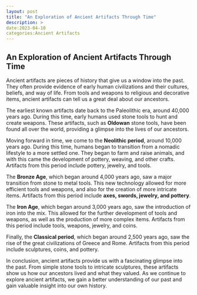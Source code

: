 ```yaml
---
layout: post
title: "An Exploration of Ancient Artifacts Through Time"
description: >
date:2023-04-10
categories:Ancient Artifacts
---
```



## An Exploration of Ancient Artifacts Through Time

Ancient artifacts are pieces of history that give us a window into the past. They often provide evidence of early human civilizations and their cultures, beliefs, and way of life. From tools and weapons to religious and decorative items, ancient artifacts can tell us a great deal about our ancestors. 

The earliest known artifacts date back to the Paleolithic era, around 40,000 years ago. During this time, early humans used stone tools to hunt and create weapons. These artifacts, such as **Oldowan** stone tools, have been found all over the world, providing a glimpse into the lives of our ancestors. 

Moving forward in time, we come to the **Neolithic period**, around 10,000 years ago. During this time, humans began to transition from a nomadic lifestyle to a more settled one. They began to farm and raise animals, and with this came the development of pottery, weaving, and other crafts. Artifacts from this period include pottery, jewelry, and tools. 

The **Bronze Age**, which began around 4,000 years ago, saw a major transition from stone to metal tools. This new technology allowed for more efficient tools and weapons, and also for the creation of more intricate items. Artifacts from this period include **axes, swords, jewelry, and pottery**. 

The **Iron Age**, which began around 3,000 years ago, saw the introduction of iron into the mix. This allowed for the further development of tools and weapons, as well as the production of more complex items. Artifacts from this period include tools, weapons, jewelry, and coins. 

Finally, the **Classical period**, which began around 2,500 years ago, saw the rise of the great civilizations of Greece and Rome. Artifacts from this period include sculptures, coins, and pottery. 

In conclusion, ancient artifacts provide us with a fascinating glimpse into the past. From simple stone tools to intricate sculptures, these artifacts show us how our ancestors lived and what they valued. As we continue to explore ancient artifacts, we gain a better understanding of our past and gain valuable insight into our own history.
